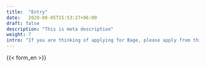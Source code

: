 ```yaml
---
title:  "Entry"
date:   2020-08-05T15:53:27+06:00
draft: false
description: "This is meta description"
weight: 7
intro: "If you are thinking of applying for Bage, please apply from this application form. You will need your resume and resume to apply. The recruiting staff will contact you within a few business days regarding the results of the document screening."
---
```


{{< form_en >}}